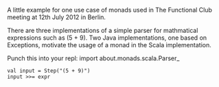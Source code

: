 A little example for one use case of monads used in The Functional Club meeting at 12th July 2012 in Berlin.

There are three implementations of a simple parser for mathmatical expressions such as (5 + 9).
Two Java implementations, one based on Exceptions, motivate the usage of a monad in the Scala implementation.

Punch this into your repl:
    import about.monads.scala.Parser_
    
    val input = Step("(5 + 9)")
    input >>= expr
